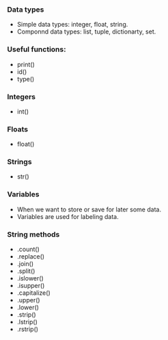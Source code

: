 
### Data types
- Simple data types: integer, float, string.
- Componnd data types: list, tuple, dictionarty, set.


### Useful functions:

- print()
- id()
- type()


### Integers
- int()


### Floats
- float()


### Strings
- str()


### Variables
- When we want to store or save for later some data.
- Variables are used for labeling data.


### String methods
- .count()
- .replace()
- .join()
- .split()
- .islower()
- .isupper()
- .capitalize()
- .upper()
- .lower()
- .strip()
- .lstrip()
- .rstrip()









